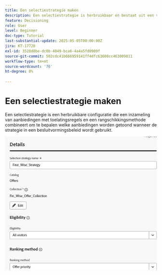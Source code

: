 ```yaml
---
title: Een selectiestrategie maken
description: Een selectiestrategie is herbruikbaar en bestaat uit een verzameling die gekoppeld is aan een toelatingsbeperking en een rangschikkingsmethode om te bepalen welke aanbiedingen moeten worden getoond wanneer deze in een besluitvormingsbeleid worden geselecteerd.
feature: Decisioning
role: User
level: Beginner
doc-type: Tutorial
last-substantial-update: 2025-05-05T00:00:00Z
jira: KT-17728
exl-id: 3528d8be-dc0b-4049-bca6-4a4a5fd0909f
source-git-commit: 502cdc41b666959141ff4dfc63608cc463009811
workflow-type: tm+mt
source-wordcount: '76'
ht-degree: 0%

---
```


# Een selectiestrategie maken

Een selectiestrategie is een herbruikbare configuratie die een inzameling van aanbiedingen met toelatingsregels en een rangschikkingsmethode combineert om te bepalen welke aanbiedingen worden getoond wanneer de strategie in een besluitvormingsbeleid wordt gebruikt.

![ selectie-strategie ](assets/fine_wise_selection_strategy1.png)

